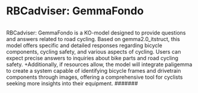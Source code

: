 # RBCadviser: GemmaFondo

######
RBCadviser: GemmaFondo is a KO-model designed to provide questions and answers related to road cycling.
Based on gemma2.0_itstruct, this model offers specific and detailed responses regarding bicycle components, cycling safety, and various aspects of cycling. 
Users can expect precise answers to inquiries about bike parts and road cycling safety.
+Additionally, 
if resources allow, the model will integrate paligemma to create a system capable of identifying bicycle frames and drivetrain components through images, 
offering a comprehensive tool for cyclists seeking more insights into their equipment.
#######
